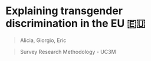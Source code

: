 # Explaining transgender discrimination in the EU 🇪🇺
> Alicia, Giorgio, Eric

> Survey Research Methodology - UC3M

